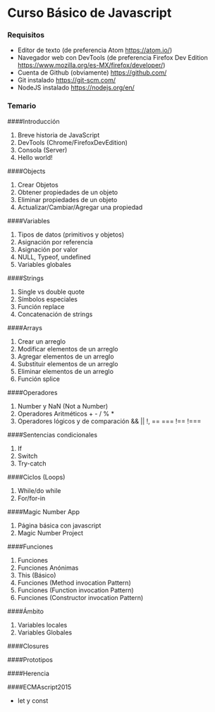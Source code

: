 # Curso Básico de Javascript

### Requisitos
- Editor de texto (de preferencia Atom https://atom.io/)
- Navegador web con DevTools (de preferencia Firefox Dev Edition https://www.mozilla.org/es-MX/firefox/developer/)
- Cuenta de Github (obviamente) https://github.com/
- Git instalado https://git-scm.com/
- NodeJS instalado https://nodejs.org/en/


### Temario
####Introducción
1. Breve historia de JavaScript
3. DevTools (Chrome/FirefoxDevEdition)
2. Consola (Server)
4. Hello world!

####Objects
1. Crear Objetos
2. Obtener propiedades de un objeto
3. Eliminar propiedades de un objeto
4. Actualizar/Cambiar/Agregar una propiedad

####Variables
1. Tipos de datos (primitivos y objetos)
2. Asignación por referencia
3. Asignación por valor
4. NULL, Typeof, undefined
5. Variables globales

####Strings
1. Single vs double quote
2. Símbolos especiales
4. Función replace
3. Concatenación de strings

####Arrays
1. Crear un arreglo
2. Modificar elementos de un arreglo
3. Agregar elementos de un arreglo
4. Substituir elementos de un arreglo
5. Eliminar elementos de un arreglo
6. Función splice

####Operadores
1. Number y NaN (Not a Number)
2. Operadores Aritméticos + - / % *
3. Operadores lógicos y de comparación && || !, == === !== !===

####Sentencias condicionales
1. If
2. Switch
3. Try-catch

####Ciclos (Loops)
1. While/do while
2. For/for-in

####Magic Number App
1. Página básica con javascript
2. Magic Number Project


####Funciones
1. Funciones
2. Funciones Anónimas
3. This (Básico)
4. Funciones (Method invocation Pattern)
5. Funciones (Function invocation Pattern)
6. Funciones (Constructor invocation Pattern)

####Ámbito
1. Variables locales
2. Variables Globales

####Closures

####Prototipos

####Herencia

####ECMAscript2015
- let y const

